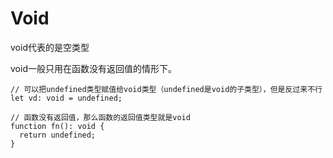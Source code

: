 # Void

void代表的是空类型

void一般只用在函数没有返回值的情形下。

```tsx
// 可以把undefined类型赋值给void类型（undefined是void的子类型），但是反过来不行
let vd: void = undefined; 

// 函数没有返回值，那么函数的返回值类型就是void
function fn(): void {
  return undefined;
}
```

